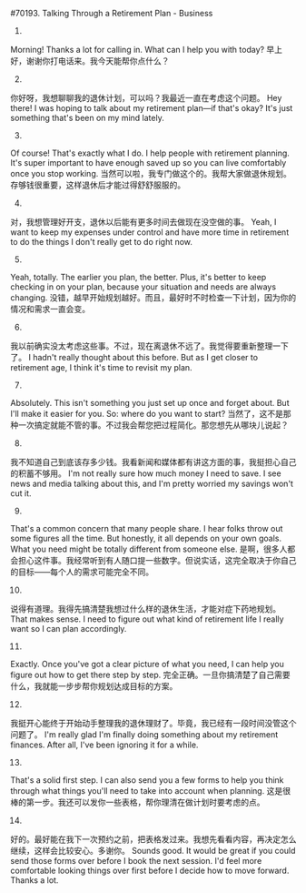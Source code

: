 #70193. Talking Through a Retirement Plan - Business

1.
Morning! Thanks a lot for calling in. What can I help you with today?
早上好，谢谢你打电话来。我今天能帮你点什么？

2.
你好呀，我想聊聊我的退休计划，可以吗？我最近一直在考虑这个问题。
Hey there! I was hoping to talk about my retirement plan—if that's okay? It's just something that's been on my mind lately.

3.
Of course! That's exactly what I do. I help people with retirement planning. It's super important to have enough saved up so you can live comfortably once you stop working.
当然可以啦，我专门做这个的。我帮大家做退休规划。存够钱很重要，这样退休后才能过得舒舒服服的。

4.
对，我想管理好开支，退休以后能有更多时间去做现在没空做的事。
Yeah, I want to keep my expenses under control and have more time in retirement to do the things I don't really get to do right now.

5.
Yeah, totally. The earlier you plan, the better. Plus, it's better to keep checking in on your plan, because your situation and needs are always changing.
没错，越早开始规划越好。而且，最好时不时检查一下计划，因为你的情况和需求一直会变。

6.
我以前确实没太考虑这些事。不过，现在离退休不远了。我觉得要重新整理一下了。
I hadn't really thought about this before. But as I get closer to retirement age, I think it's time to revisit my plan.

7.
Absolutely. This isn't something you just set up once and forget about. But I'll make it easier for you. So: where do you want to start?
当然了，这不是那种一次搞定就能不管的事。不过我会帮您把过程简化。那您想先从哪块儿说起？

8.
我不知道自己到底该存多少钱。我看新闻和媒体都有讲这方面的事，我挺担心自己的积蓄不够用。
I'm not really sure how much money I need to save. I see news and media talking about this, and I'm pretty worried my savings won't cut it.

9.
That's a common concern that many people share. I hear folks throw out some figures all the time. But honestly, it all depends on your own goals. What you need might be totally different from someone else.
是啊，很多人都会担心这件事。我经常听到有人随口提一些数字。但说实话，这完全取决于你自己的目标——每个人的需求可能完全不同。

10.
说得有道理。我得先搞清楚我想过什么样的退休生活，才能对症下药地规划。
That makes sense. I need to figure out what kind of retirement life I really want so I can plan accordingly.

11.
Exactly. Once you've got a clear picture of what you need, I can help you figure out how to get there step by step.
完全正确。一旦你搞清楚了自己需要什么，我就能一步步帮你规划达成目标的方案。

12.
我挺开心能终于开始动手整理我的退休理财了。毕竟，我已经有一段时间没管这个问题了。
I'm really glad I'm finally doing something about my retirement finances. After all, I've been ignoring it for a while.

13.
That's a solid first step. I can also send you a few forms to help you think through what things you'll need to take into account when planning.
这是很棒的第一步。我还可以发你一些表格，帮你理清在做计划时要考虑的点。

14.
好的。最好能在我下一次预约之前，把表格发过来。我想先看看内容，再决定怎么继续，这样会比较安心。多谢你。
Sounds good. It would be great if you could send those forms over before I book the next session. I'd feel more comfortable looking things over first before I decide how to move forward. Thanks a lot.